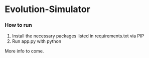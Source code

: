 # Evolution-Simulator
### How to run
1. Install the necessary packages listed in requirements.txt via PIP
2. Run app.py with python

More info to come.